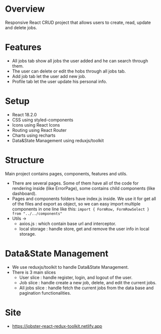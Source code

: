# Overview

Responsive React CRUD project that allows users to create, read, update and delete jobs.

# Features

- All jobs tab show all jobs the user added and he can search through them.
- The user can delete or edit the hobs through all jobs tab.
- Add job tab let the user add new job.
- Profile tab let the user update his personal info.

# Setup

- React 18.2.0
- CSS using styled-components
- Icons using React Icons
- Routing using React Router
- Charts using recharts
- Data&State Management using reduxjs/toolkit

# Structure

Main project contains pages, components, features and utils.

- There are several pages. Some of them have all of the code for rendering inside (like ErrorPage), some contains child components (like dashboard).
- Pages and components folders have index.js inside. We use it for get all of the files and export as object, so we can easy import multiple components in one line like this: `import { FormRow, FormRowSelect } from "../../components"`
- Utils →
  - axios.js : which contain base url and interceptor.
  - local storage : handle store, get and remove the user info in local storage.

# Data&State Management

- We use reduxjs/toolkit to handle Data&State Management.
- There is 3 main slices
  - User slice : handle register, login, and logout of the user.
  - Job slice : handle create a new job, delete, and edit the current jobs.
  - All jobs slice : handle fetch the current jobs from the data base and pagination functionalities.

# Site

- https://jobster-react-redux-toolkit.netlify.app
